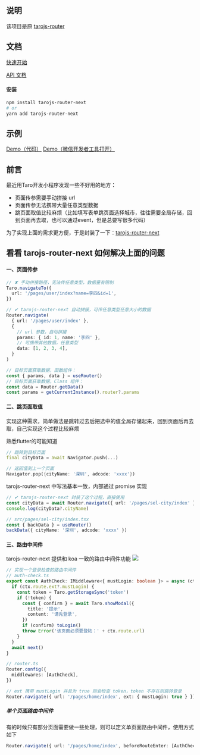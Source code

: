 
## 说明
该项目是原 [tarojs-router](https://www.npmjs.com/package/tarojs-router) 

## 文档
[快速开始](https://www.yuque.com/lblblong/rgfig4/ksuuhi)

[API 文档](http://lblblib.gitee.io/tarojs-router-next/classes/_router_.router.html)

#### 安装
```bash
npm install tarojs-router-next
# or
yarn add tarojs-router-next
```

## 示例

[Demo（代码）](https://github.com/lblblong/tarojs-router-next/tree/master/example)
[Demo（微信开发者工具打开）](https://developers.weixin.qq.com/s/3Zts2wmU7Ok0)


## 前言
最近用Taro开发小程序发现一些不好用的地方：
- 页面传参需要手动拼接 url
- 页面传参无法携带大量任意类型数据
- 跳页面取值比较麻烦（比如填写表单跳页面选择城市，往往需要全局存储，回到页面再去取，也可以通过event，但是总要写很多代码）


为了实现上面的需求更方便，于是封装了一下：[tarojs-router-next](https://www.npmjs.com/package/tarojs-router-next)



## 看看 tarojs-router-next 如何解决上面的问题

#### 一、页面传参

```typescript
// ✘ 手动拼接路径，无法传任意类型，数据量有限制
Taro.navigateTo({
  url: '/pages/user/index?name=李四&id=1',
})

// ✔ tarojs-router-next 自动拼接，可传任意类型任意大小的数据
Router.navigate(
  { url: '/pages/user/index' },
  {
    // url 参数，自动拼接
    params: { id: 1, name: '李四' },
    // 可携带其他数据，任意类型
    data: [1, 2, 3, 4],
  }
)

// 目标页面获取数据，函数组件：
const { params, data } = useRouter()
// 目标页面获取数据，Class 组件：
const data = Router.getData()
const params = getCurrentInstance().router?.params
```

#### 二、跳页面取值
实现这种需求，简单做法是跳转过去后把选中的值全局存储起来，回到页面后再去取，自己实现这个过程比较麻烦

熟悉flutter的可能知道
```dart
// 跳转到目标页面
final cityData = await Navigator.push(...)

// 返回值到上一个页面
Navigator.pop({cityName: '深圳', adcode: 'xxxx'})
```

tarojs-router-next 中写法基本一致，内部通过 promise 实现

```typescript
// ✔ tarojs-router-next 封装了这个过程，直接使用
const cityData = await Router.navigate({ url: '/pages/sel-city/index' })
console.log(cityData?.cityName)

// src/pages/sel-city/index.tsx
const { backData } = useRouter()
backData({ cityName: '深圳', adcode: 'xxxx' })
```

#### 三、路由中间件
tarojs-router-next 提供和 koa 一致的路由中间件功能
![](https://p6-juejin.byteimg.com/tos-cn-i-k3u1fbpfcp/8cbad684af27455cb4a297f0e3e64a92~tplv-k3u1fbpfcp-zoom-1.image)

```typescript
// 实现一个登录检查的路由中间件
// auth-check.ts
export const AuthCheck: IMiddleware<{ mustLogin: boolean }> = async (ctx, next) => {
  if (ctx.route.ext?.mustLogin) {
    const token = Taro.getStorageSync('token')
    if (!token) {
      const { confirm } = await Taro.showModal({
        title: '提示',
        content: '请先登录',
      })
      if (confirm) toLogin()
      throw Error('该页面必须要登陆：' + ctx.route.url)
    }
  }
  await next()
}

// router.ts
Router.config({
  middlewares: [AuthCheck],
})

// ext 携带 mustLogin 并且为 true 则会检查 token，token 不存在则跳转登录
Router.navigate({ url: '/pages/home/index', ext: { mustLogin: true } })
```

##### 单个页面路由中间件
有的时候只有部分页面需要做一些处理，则可以定义单页面路由中间件，使用方式如下
```typescript
Router.navigate({ url: '/pages/home/index', beforeRouteEnter: [AuthCheck], ext: { mustLogin: true } })
```
